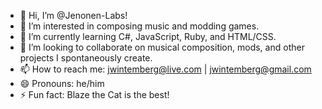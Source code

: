 - 👋 Hi, I’m @Jenonen-Labs!
- 👀 I’m interested in composing music and modding games.
- 🌱 I’m currently learning C#, JavaScript, Ruby, and HTML/CSS.
- 💞️ I’m looking to collaborate on musical composition, mods, and other projects I spontaneously create.
- 📫 How to reach me: jwintemberg@live.com | jwintemberg@gmail.com
- 😄 Pronouns: he/him
- ⚡ Fun fact: Blaze the Cat is the best!

<!---
Jenonen-Labs/Jenonen-Labs is a ✨ special ✨ repository because its `README.md` (this file) appears on your GitHub profile.
You can click the Preview link to take a look at your changes.
--->
